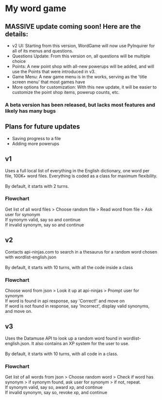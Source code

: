 # My word game
## MASSIVE update coming soon! Here are the details:
- v2 UI: Starting from this version, WordGame will now use PyInquirer for all of its menus and questions.
- Questions Update: From this version on, all questions will be multiple choice
- Points: A new point shop with all-new powerups will be added, and will use the Points that were introduced in v3.
- Game Menu: A new game menu is in the works, serving as the 'title screen menu' that most games have
- More options for customization: With this new update, it will be easier to customize the point shop items, powerup counts, etc.
### A beta version has been released, but lacks most features and likely has many bugs
## Plans for future updates
- Saving progress to a file
- Adding more powerups
## v1
Uses a full local list of everything in the English dictionary, one word per file, 100K+ word files. Everything is coded as a class for maximum flexibility.\
\
By default, it starts with 2 turns.
### Flowchart
Get list of all word files > Choose random file > Read word from file > Ask user for synonym\
If synonym valid, say so and continue\
If invalid synonym, say so and continue
## v2
Contacts api-ninjas.com to search in a thesaurus for a random word chosen with wordlist-english.json\
\
By default, it starts with 10 turns, with all the code inside a class
### Flowchart
Choose word from json > Look it up at api-ninjas > Prompt user for synonym\
If word is found in api response, say 'Correct!' and move on\
If word is not found in response, say 'Incorrect', display valid synonyms, and move on.
## v3
Uses the Datamuse API to look up a random word found in wordlist-english.json. It also contains an XP system for the user to use.\
\
By default, it starts with 10 turns, with all code in a class.
### Flowchart
Get list of all words from json > Choose random word > Check if word has synonym > if synonym found, ask user for synonym > if not, repeat.\
If synonym valid, say so, award xp, and continue\
If invalid synonym, say so, revoke xp, and continue

